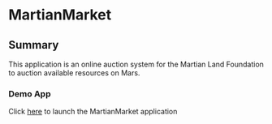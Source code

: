 # MartianMarket

## Summary

This application is an online auction system for the Martian Land Foundation to auction available resources on Mars.

### Demo App

Click [here](frontend/index.html) to launch the MartianMarket application